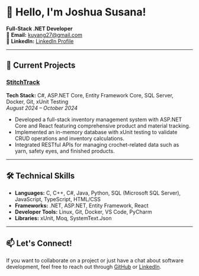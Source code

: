 # 👋 Hello, I'm Joshua Susana!

**Full-Stack .NET Developer**  
📧 **Email:** [kuyang27@gmail.com](mailto:kuyang27@gmail.com)  
💼 **LinkedIn:** [LinkedIn Profile](https://www.linkedin.com/in/joshua-susana-aa62131bb/)  

---

## 🚀 Current Projects

### **[StitchTrack](https://github.com/jsusana27/StitchTrack)**  
**Tech Stack:** C#, ASP.NET Core, Entity Framework Core, SQL Server, Docker, Git, xUnit Testing  
_August 2024 – October 2024_  
- Developed a full-stack inventory management system with ASP.NET Core and React featuring comprehensive product and material tracking.
- Implemented an in-memory database with xUnit testing to validate CRUD operations and inventory calculations.
- Integrated RESTful APIs for managing crochet-related data such as yarn, safety eyes, and finished products.

---

## 🛠️ Technical Skills

- **Languages:** C, C++, C#, Java, Python, SQL (Microsoft SQL Server), JavaScript, TypeScript, HTML/CSS  
- **Frameworks:** .NET, ASP.NET, Entity Framework, React  
- **Developer Tools:** Linux, Git, Docker, VS Code, PyCharm  
- **Libraries:** xUnit, Moq, SystemText.Json  

---

## 📫 Let's Connect!

If you want to collaborate on a project or just have a chat about software development, feel free to reach out through [GitHub](#) or [LinkedIn](#).
